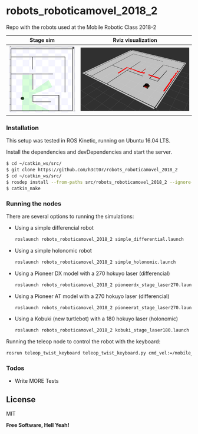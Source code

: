 # robots_roboticamovel_2018_2
Repo with the robots used at the Mobile Robotic Class 2018-2

Stage sim             |  Rviz visualization
:-------------------------:|:-------------------------:
![system](img/pioneer_stage_v1.png) <!-- .element width="200" -->  |  ![system](img/pioneer_v1.png) <!-- .element width="200" -->

### Installation

This setup was tested in ROS Kinetic, running on Ubuntu 16.04 LTS.

Install the dependencies and devDependencies and start the server.

```sh
$ cd ~/catkin_ws/src/
$ git clone https://github.com/h3ct0r/robots_roboticamovel_2018_2
$ cd ~/catkin_ws/src/
$ rosdep install --from-paths src/robots_roboticamovel_2018_2 --ignore-src -r -y
$ catkin_make
```

### Running the nodes

There are several options to running the simulations:

- Using a simple differencial robot

    ```sh
    roslaunch robots_roboticamovel_2018_2 simple_differential.launch
    ```

- Using a simple holonomic robot

    ```sh
    roslaunch robots_roboticamovel_2018_2 simple_holonomic.launch
    ```

- Using a Pioneer DX model with a 270 hokuyo laser (differencial)

    ```sh
    roslaunch robots_roboticamovel_2018_2 pioneerdx_stage_laser270.launch
    ```
    
- Using a Pioneer AT model with a 270 hokuyo laser (differencial)

    ```sh
    roslaunch robots_roboticamovel_2018_2 pioneerat_stage_laser270.launch
    ```
    
- Using a Kobuki (new turtlebot) with a 180 hokuyo laser (holonomic)

    ```sh
    roslaunch robots_roboticamovel_2018_2 kobuki_stage_laser180.launch
    ```
    
Running the teleop node to control the robot with the keyboard:
```sh
rosrun teleop_twist_keyboard teleop_twist_keyboard.py cmd_vel:=/mobile_base/commands/velocity
```

### Todos

 - Write MORE Tests

License
----

MIT


**Free Software, Hell Yeah!**
